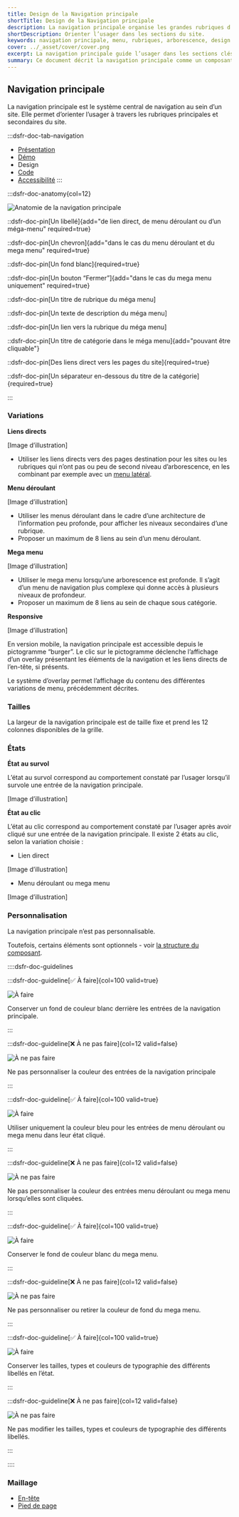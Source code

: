 ```yaml
---
title: Design de la Navigation principale
shortTitle: Design de la Navigation principale
description: La navigation principale organise les grandes rubriques d’un site et permet à l’usager de s’orienter dans son arborescence.
shortDescription: Orienter l’usager dans les sections du site.
keywords: navigation principale, menu, rubriques, arborescence, design system, UX, interface, usager, header, mega menu
cover: ../_asset/cover/cover.png
excerpt: La navigation principale guide l’usager dans les sections clés d’un site et structure les niveaux d’accès à l’information. Elle se place sous l’en-tête et peut inclure des menus déroulants ou mega menus.
summary: Ce document décrit la navigation principale comme un composant central d’un site web, servant à organiser et hiérarchiser les principales rubriques. Il présente les cas d’usage, les variantes possibles, les limites en matière de profondeur et de densité, ainsi que les bonnes pratiques éditoriales. Il donne aussi des recommandations sur l’association avec d’autres composants comme la barre de recherche ou le menu latéral, afin de renforcer l’expérience utilisateur dans la navigation globale du site.
---
```


## Navigation principale

La navigation principale est le système central de navigation au sein d’un site. Elle permet d’orienter l’usager à travers les rubriques principales et secondaires du site.

:::dsfr-doc-tab-navigation
- [Présentation](../index.md)
- [Démo](../demo/index.md)
- Design
- [Code](../code/index.md)
- [Accessibilité](../accessibility/index.md)
:::

:::dsfr-doc-anatomy{col=12}

![Anatomie de la navigation principale](../_asset/anatomy/anatomy-1.png)

::dsfr-doc-pin[Un libellé]{add="de lien direct, de menu déroulant ou d’un méga-menu" required=true}

::dsfr-doc-pin[Un chevron]{add="dans le cas du menu déroulant et du mega menu" required=true}

::dsfr-doc-pin[Un fond blanc]{required=true}

::dsfr-doc-pin[Un bouton “Fermer”]{add="dans le cas du mega menu uniquement" required=true}

::dsfr-doc-pin[Un titre de rubrique du méga menu]

::dsfr-doc-pin[Un texte de description du méga menu]

::dsfr-doc-pin[Un lien vers la rubrique du méga menu]

::dsfr-doc-pin[Un titre de catégorie dans le méga menu]{add="pouvant être cliquable"}

::dsfr-doc-pin[Des liens direct vers les pages du site]{required=true}

::dsfr-doc-pin[Un séparateur en-dessous du titre de la catégorie]{required=true}

:::

### Variations

**Liens directs**

[Image d’illustration]

- Utiliser les liens directs vers des pages destination pour les sites ou les rubriques qui n’ont pas ou peu de second niveau d’arborescence, en les combinant par exemple avec un [menu latéral](../../../../sidemenu/_part/doc/index.md).

**Menu déroulant**

[Image d’illustration]

- Utiliser les menus déroulant dans le cadre d’une architecture de l’information peu profonde, pour afficher les niveaux secondaires d’une rubrique.
- Proposer un maximum de 8 liens au sein d’un menu déroulant.

**Mega menu**

[Image d’illustration]

- Utiliser le mega menu lorsqu’une arborescence est profonde. Il s’agit d’un menu de navigation plus complexe qui donne accès à plusieurs niveaux de profondeur.
- Proposer un maximum de 8 liens au sein de chaque sous catégorie.

**Responsive**

[Image d’illustration]

En version mobile, la navigation principale est accessible depuis le pictogramme “burger”. Le clic sur le pictogramme déclenche l’affichage d’un overlay présentant les éléments de la navigation et les liens directs de l’en-tête, si présents.

Le système d’overlay permet l’affichage du contenu des différentes variations de menu, précédemment décrites.

### Tailles

La largeur de la navigation principale est de taille fixe et prend les 12 colonnes disponibles de la grille.

### États

**État au survol**

L’état au survol correspond au comportement constaté par l’usager lorsqu’il survole une entrée de la navigation principale.

[Image d’illustration]

**État au clic**

L’état au clic correspond au comportement constaté par l’usager après avoir cliqué sur une entrée de la navigation principale. Il existe 2 états au clic, selon la variation choisie :

- Lien direct

[Image d’illustration]

- Menu déroulant ou mega menu

[Image d’illustration]

### Personnalisation

La navigation principale n’est pas personnalisable.

Toutefois, certains éléments sont optionnels - voir [la structure du composant](#navigation-principale).

::::dsfr-doc-guidelines

:::dsfr-doc-guideline[✅ À faire]{col=100 valid=true}

![À faire](../_asset/custom/do-1.png)

Conserver un fond de couleur blanc derrière les entrées de la navigation principale.

:::

:::dsfr-doc-guideline[❌ À ne pas faire]{col=12 valid=false}

![À ne pas faire](../_asset/custom/dont-1.png)

Ne pas personnaliser la couleur des entrées de la navigation principale

:::

:::dsfr-doc-guideline[✅ À faire]{col=100 valid=true}

![À faire](../_asset/custom/do-2.png)

Utiliser uniquement la couleur bleu pour les entrées de menu déroulant ou mega menu dans leur état cliqué.

:::

:::dsfr-doc-guideline[❌ À ne pas faire]{col=12 valid=false}

![À ne pas faire](../_asset/custom/dont-2.png)

Ne pas personnaliser la couleur des entrées menu déroulant ou mega menu lorsqu’elles sont cliquées.

:::

:::dsfr-doc-guideline[✅ À faire]{col=100 valid=true}

![À faire](../_asset/custom/do-3.png)

Conserver le fond de couleur blanc du mega menu.

:::

:::dsfr-doc-guideline[❌ À ne pas faire]{col=12 valid=false}

![À ne pas faire](../_asset/custom/dont-3.png)

Ne pas personnaliser ou retirer la couleur de fond du mega menu.

:::

:::dsfr-doc-guideline[✅ À faire]{col=100 valid=true}

![À faire](../_asset/custom/do-4.png)

Conserver les tailles, types et couleurs de typographie des différents libellés en l’état.

:::

:::dsfr-doc-guideline[❌ À ne pas faire]{col=12 valid=false}

![À ne pas faire](../_asset/custom/dont-4.png)

Ne pas modifier les tailles, types et couleurs de typographie des différents libellés.

:::

::::

### Maillage

- [En-tête](../../../../header/_part/doc/index.md)
- [Pied de page](../../../../footer/_part/doc/index.md)